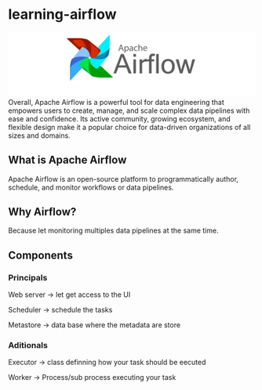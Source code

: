 # learning-airflow
<a><img src="images/apache_airflow.webp" /></a>
Overall, Apache Airflow is a powerful tool for data engineering that empowers users to create, manage, and scale complex data pipelines with ease and confidence. Its active community, growing ecosystem, and flexible design make it a popular choice for data-driven organizations of all sizes and domains.

## What is Apache Airflow

Apache Airflow is an open-source platform to programmatically author, schedule, and monitor workflows or data pipelines.

## Why Airflow?

Because let monitoring multiples data pipelines at the same time.

## Components

### Principals 

Web server -> let get access to the UI

Scheduler  -> schedule the tasks

Metastore  -> data base where the metadata are store

### Aditionals

Executor   -> class definning how your task should be eecuted 

Worker     -> Process/sub process executing your task